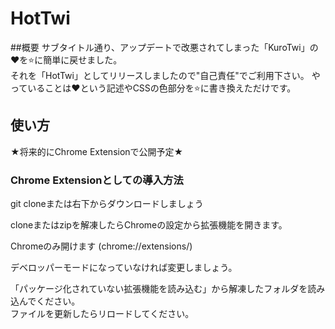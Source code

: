 HotTwi
=============
##概要
サブタイトル通り、アップデートで改悪されてしまった「KuroTwi」の:heart:を:star:に簡単に戻せました。  
それを「HotTwi」としてリリースしましたので"自己責任"でご利用下さい。
やっていることは:heart:という記述やCSSの色部分を:star:に書き換えただけです。

## 使い方

★将来的にChrome Extensionで公開予定★

### Chrome Extensionとしての導入方法

git cloneまたは右下からダウンロードしましょう

cloneまたはzipを解凍したらChromeの設定から拡張機能を開きます。

Chromeのみ開けます (chrome://extensions/) 

デベロッパーモードになっていなければ変更しましょう。  

「パッケージ化されていない拡張機能を読み込む」から解凍したフォルダを読み込んでください。  
ファイルを更新したらリロードしてください。  
